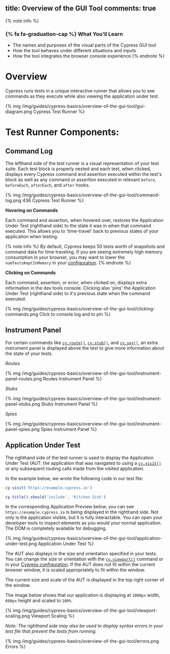 title: Overview of the GUI Tool
comments: true
---

{% note info %}
### {% fa fa-graduation-cap %} What You'll Learn

- The names and purposes of the visual parts of the Cypress GUI tool
- How the tool behaves under different situations and inputs
- How the tool integrates the browser console experience
{% endnote %}

# Overview

Cypress runs tests in a unique interactive runner that allows you to see commands as they execute while also viewing the application under test.

{% img /img/guides/cypress-basics/overview-of-the-gui-tool/gui-diagram.png Cypress Test Runner %}


# Test Runner Components:

## Command Log

The lefthand side of the test runner is a visual representation of your test suite. Each test block is properly nested and each test, when clicked, displays every Cypress command and assertion executed within the test's block as well as any command or assertion executed in relevant `before`, `beforeEach`, `afterEach`, and `after` hooks.

{% img /img/guides/cypress-basics/overview-of-the-gui-tool/command-log.png 436 Cypress Test Runner %}

**Hovering on Commands**

Each command and assertion, when hovered over, restores the Application Under Test (righthand side) to the state it was in when that command executed. This allows you to 'time-travel' back to previous states of your application when testing.

{% note info  %}
By default, Cypress keeps 50 tests worth of snapshots and command data for time traveling. If you are seeing extremely high memory consumption in your browser, you may want to lower the `numTestsKeptInMemory` in your [configuration](https://on.cypress.io/guides/configuration#section-global).
{% endnote %}

**Clicking on Commands**

Each command, assertion, or error, when clicked on, displays extra information in the dev tools console. Clicking also 'pins' the Application Under Test (righthand side) to it's previous state when the command executed.

{% img /img/guides/cypress-basics/overview-of-the-gui-tool/clicking-commands.png Click to console.log and to pin %}


## Instrument Panel

For certain commands like [`cy.route()`](https://on.cypress.io/api/route), [`cy.stub()`](https://on.cypress.io/api/stub), and [`cy.spy()`](https://on.cypress.io/api/spy), an extra instrument panel is displayed above the test to give more information about the state of your tests.

*Routes*

{% img /img/guides/cypress-basics/overview-of-the-gui-tool/instrument-panel-routes.png Routes Instrument Panel %}

*Stubs*

{% img /img/guides/cypress-basics/overview-of-the-gui-tool/instrument-panel-stubs.png Stubs Instrument Panel %}

*Spies*

{% img /img/guides/cypress-basics/overview-of-the-gui-tool/instrument-panel-spies.png Spies Instrument Panel %}

## Application Under Test

The righthand side of the test runner is used to display the Application Under Test (AUT: the application that was navigated to using a [`cy.visit()`](https://on.cypress.io/api/visit) or any subsequent routing calls made from the visited application.

In the example below, we wrote the following code in our test file:

```javascript
cy.visit('https://example.cypress.io')

cy.title().should('include', 'Kitchen Sink')
```

In the corresponding Application Preview below, you can see `https://example.cypress.io` is being displayed in the righthand side. Not only is the application visible, but it is fully interactable. You can open your developer tools to inspect elements as you would your normal application. The DOM is completely available for debugging.

{% img /img/guides/cypress-basics/overview-of-the-gui-tool/application-under-test.png Application Under Test %}

The AUT also displays in the size and orientation specified in your tests. You can change the size or orientation with the [`cy.viewport()`](https://on.cypress.io/api/viewport) command or in your [Cypress configuration](https://docs.cypress.io/docs/configuration#section-viewport). If the AUT does not fit within the current browser window, it is scaled appropriately to fit within the window.

The current size and scale of the AUT is displayed in the top right corner of the window.

The image below shows that our application is displaying at `1000px` width, `660px` height and scaled to `100%`.

{% img /img/guides/cypress-basics/overview-of-the-gui-tool/viewport-scaling.png Viewport Scaling %}

*Note: The righthand side may also be used to display syntax errors in your test file that prevent the tests from running.*

{% img /img/guides/cypress-basics/overview-of-the-gui-tool/errors.png Errors %}
